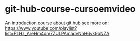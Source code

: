 # git-hub-course-cursoemvideo
 An introduction course about git hub
 see more on: https://www.youtube.com/playlist?list=PLHz_AreHm4dm7ZULPAmadvNhH6vk9oNZA
